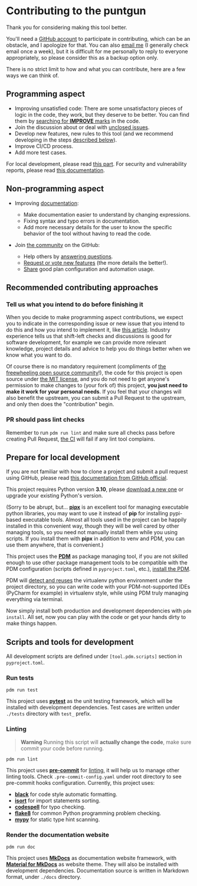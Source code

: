 # Contributing to the puntgun

Thank you for considering making this tool better.

You'll need a [GitHub account](https://github.com/) to participate in contributing,
which can be an obstacle, and I apologize for that.
You can also [email me](mailto:bottleholder@anche.no) (I generally check email once a week),
but it is difficult for me personally to reply to everyone appropriately,
so please consider this as a backup option only.

There is no strict limit to how and what you can contribute, here are a few ways we can think of.

## Programming aspect

* Improving unsatisfied code: There are some unsatisfactory pieces of logic in the code, they work, but they deserve to be better.
  You can find them by [searching for **IMPROVE** marks](https://github.com/search?q=%22IMPROVE%22+repo%3Aboholder%2Fpuntgun+in%3Afile&type=code)
  in the code.
* Join the discussion about or deal with [unclosed issues](https://github.com/boholder/puntgun/issues).
* Develop new features, new rules to this tool (and we recommend developing in the steps [described below](#prepare-for-local-development)).
* Improve CI/CD process.
* Add more test cases.

For local development, please read [this part](#prepare-for-local-development).
For security and vulnerability reports, please read [this documentation](https://github.com/boholder/puntgun/security/policy).

## Non-programming aspect

* Improving [documentation](https://github.com/boholder/puntgun/tree/main/docs/docs):
    * Make documentation easier to understand by changing expressions.
    * Fixing syntax and typo errors in documentation.
    * Add more necessary details for the user to know the specific behavior of the tool without having to read the code.

* Join [the community](https://github.com/boholder/puntgun/discussions) on the GitHub:
    * Help others by [answering questions](https://github.com/boholder/puntgun/discussions/categories/q-a).
    * [Request or vote new features](https://github.com/boholder/puntgun/discussions/categories/feature-requests) (the more details the better!).
    * [Share](https://github.com/boholder/puntgun/discussions/categories/good-usage) good plan configuration and automation usage.

## Recommended contributing approaches

### Tell us what you intend to do before finishing it

When you decide to make programming aspect contributions,
we expect you to indicate in the corresponding issue or new issue that you intend to do this and how you intend to implement it,
like [this article](https://blog.jetbrains.com/upsource/2017/01/18/code-review-as-a-gateway).
Industry experience tells us that shift-left checks and discussions is good for software development,
for example we can provide more relevant knowledge, project details and advice to help you do things better when we know what you want to do.

Of course there is no mandatory requirement
(compliments of [the freewheeling open source community](http://www.catb.org/~esr/writings/cathedral-bazaar/)!),
the code for this project is open source under [the MIT license](https://github.com/boholder/puntgun/blob/main/LICENSE),
and you do not need to get anyone's permission to make changes to (your fork of) this project,
**you just need to make it work for your personal needs**.
If you feel that your changes will also benefit the upstream, you can submit a Pull Request to the upstream,
and only then does the "contribution" begin.

### PR should pass lint checks

Remember to run `pdm run lint` and make sure all checks pass before creating Pull Request,
[the CI](https://github.com/boholder/puntgun/blob/main/.github/workflows/test.yml) will fail if any lint tool complains.

## Prepare for local development

If you are not familiar with how to clone a project and submit a pull request using GitHub,
please read [this documentation from GitHub official](https://docs.github.com/en/get-started/quickstart/contributing-to-projects).

This project requires Python version **3.10**,
please [download a new one](https://www.python.org/downloads/) or upgrade your existing Python's version.

(Sorry to be abrupt, but... [**pipx**](https://github.com/pypa/pipx) is an excellent tool for managing executable python libraries,
you may want to use it instead of **pip** for installing pypi-based executable tools.
Almost all tools used in the project can be happily installed in this convenient way,
though they will be well cared by other managing tools, so you need not manually install them while you using scripts.
If you install them with **pipx** in addition to venv and PDM, you can use them anywhere, that is convenient.)

This project uses the [**PDM**](https://pdm.fming.dev/latest/) as package managing tool,
if you are not skilled enough to use other package management tools to
be compatible with the PDM configuration (scripts defined in `pyproject.toml`, etc.),
[install the PDM](https://pdm.fming.dev/latest/#recommended-installation-method).

PDM will [detect and reuses](https://pdm.fming.dev/latest/usage/venv/) the virtualenv python environment under the project directory,
so you can write code with your PDM-not-supported IDEs (PyCharm for example) in virtualenv style,
while using PDM truly managing everything via terminal.

Now simply install both production and development dependencies with `pdm install`.
All set, now you can play with the code or get your hands dirty to make things happen.

## Scripts and tools for development

All development scripts are defined under `[tool.pdm.scripts]` section in `pyproject.toml`.

### Run tests

```shell
pdm run test
```

This project uses [**pytest**](https://docs.pytest.org/en/7.1.x/) as the unit testing framework,
which will be installed with development dependencies.
Test cases are written under `./tests` directory with `test_` prefix.

### Linting

> **Warning**
> Running this script will **actually change the code**, make sure commit your code before running.

```shell
pdm run lint
```

This project uses [**pre-commit**](https://pre-commit.com/#intro) for [linting](https://en.wikipedia.org/wiki/Lint_(software)),
it will help us to manage other linting tools.
Check `.pre-commit-config.yaml` under root directory to see pre-commit hooks configuration.
Currently, this project uses:

* [**black**](https://black.readthedocs.io/en/stable/) for code style automatic formatting.
* [**isort**](https://pycqa.github.io/isort/) for import statements sorting.
* [**codespell**](https://github.com/codespell-project/codespell) for typo checking.
* [**flake8**](https://flake8.pycqa.org/en/latest/index.html) for common Python programming problem checking.
* [**mypy**](https://mypy.readthedocs.io/en/stable/) for static type hint scanning.

### Render the documentation website

```shell
pdm run doc
```

This project uses [**MkDocs**](https://www.mkdocs.org/getting-started/) as documentation website framework,
with [**Material for MkDocs**](https://squidfunk.github.io/mkdocs-material/getting-started/#getting-started) as website theme.
They will also be installed with development dependencies.
Documentation source is written in Markdown format, under `./docs` directory.